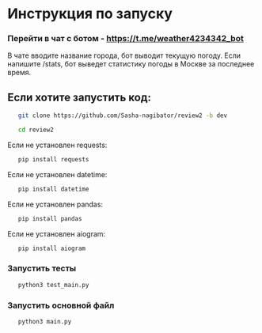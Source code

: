 # __Инструкция по запуску__

### __Перейти в чат с ботом__ - https://t.me/weather4234342_bot

В чате вводите название города, бот выводит текущую погоду.
Если напишите /stats, бот выведет статистику погоды в Москве за последнее время.

## __Если хотите запустить код__:

```bash
   git clone https://github.com/Sasha-nagibator/review2 -b dev

   cd review2
```


Если не установлен requests:  
```bash
   pip install requests
```

Если не установлен datetime:  
```bash
   pip install datetime
```

Если не установлен pandas:  
```bash
   pip install pandas
```

Если не установлен aiogram:
```bash
   pip install aiogram
```

### __Запустить тесты__
```bash
   python3 test_main.py
```

### __Запустить основной файл__
```bash
   python3 main.py
```
